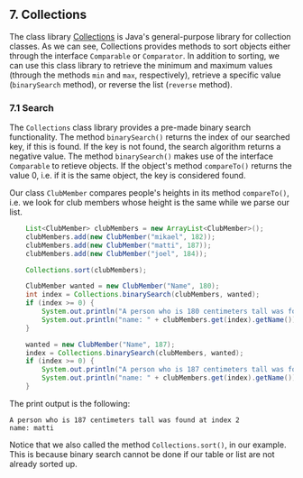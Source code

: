 ## 7. Collections

The class library [Collections](http://java.sun.com/javase/8/docs/api/java/util/Collections.html) is Java's general-purpose library for collection classes. As we can see, Collections provides methods to sort objects either through the interface `Comparable` or `Comparator`. In addition to sorting, we can use this class library to retrieve the minimum and maximum values (through the methods `min` and `max`, respectively), retrieve a specific value (`binarySearch` method), or reverse the list (`reverse` method).

### 7.1 Search

The `Collections` class library provides a pre-made binary search functionality. The method `binarySearch()` returns the index of our searched key, if this is found. If the key is not found, the search algorithm returns a negative value. The method `binarySearch()` makes use of the interface `Comparable` to retieve objects. If the object's method `compareTo()` returns the value 0, i.e. if it is the same object, the key is considered found.

Our class `ClubMember` compares people's heights in its method `compareTo()`, i.e. we look for club members whose height is the same while we parse our list.

```java
    List<ClubMember> clubMembers = new ArrayList<ClubMember>();
    clubMembers.add(new ClubMember("mikael", 182));
    clubMembers.add(new ClubMember("matti", 187));
    clubMembers.add(new ClubMember("joel", 184));

    Collections.sort(clubMembers);

    ClubMember wanted = new ClubMember("Name", 180);
    int index = Collections.binarySearch(clubMembers, wanted);
    if (index >= 0) {
        System.out.println("A person who is 180 centimeters tall was found at index " + index);
        System.out.println("name: " + clubMembers.get(index).getName());
    }

    wanted = new ClubMember("Name", 187);
    index = Collections.binarySearch(clubMembers, wanted);
    if (index >= 0) {
        System.out.println("A person who is 187 centimeters tall was found at index " + index);
        System.out.println("name: " + clubMembers.get(index).getName());
    }
```

The print output is the following:

```output
A person who is 187 centimeters tall was found at index 2
name: matti
```

Notice that we also called the method `Collections.sort()`, in our example. This is because binary search cannot be done if our table or list are not already sorted up.

<!--{% include week08/exercise/004.md %}
{: .exercises } -->
